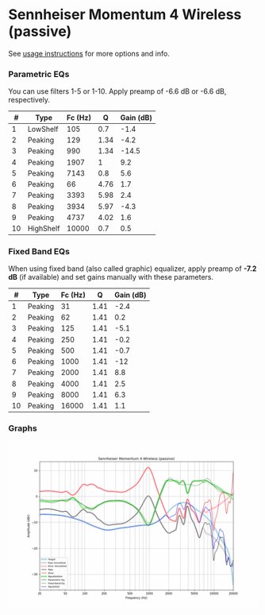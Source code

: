# Sennheiser Momentum 4 Wireless (passive)
See [usage instructions](https://github.com/jaakkopasanen/AutoEq#usage) for more options and info.

### Parametric EQs
You can use filters 1-5 or 1-10. Apply preamp of -6.6 dB or -6.6 dB, respectively.

|   # | Type      |   Fc (Hz) |    Q |   Gain (dB) |
|-----|-----------|-----------|------|-------------|
|   1 | LowShelf  |       105 | 0.7  |        -1.4 |
|   2 | Peaking   |       129 | 1.34 |        -4.2 |
|   3 | Peaking   |       990 | 1.34 |       -14.5 |
|   4 | Peaking   |      1907 | 1    |         9.2 |
|   5 | Peaking   |      7143 | 0.8  |         5.6 |
|   6 | Peaking   |        66 | 4.76 |         1.7 |
|   7 | Peaking   |      3393 | 5.98 |         2.4 |
|   8 | Peaking   |      3934 | 5.97 |        -4.3 |
|   9 | Peaking   |      4737 | 4.02 |         1.6 |
|  10 | HighShelf |     10000 | 0.7  |         0.5 |

### Fixed Band EQs
When using fixed band (also called graphic) equalizer, apply preamp of **-7.2 dB** (if available) and set gains manually with these parameters.

|   # | Type    |   Fc (Hz) |    Q |   Gain (dB) |
|-----|---------|-----------|------|-------------|
|   1 | Peaking |        31 | 1.41 |        -2.4 |
|   2 | Peaking |        62 | 1.41 |         0.2 |
|   3 | Peaking |       125 | 1.41 |        -5.1 |
|   4 | Peaking |       250 | 1.41 |        -0.2 |
|   5 | Peaking |       500 | 1.41 |        -0.7 |
|   6 | Peaking |      1000 | 1.41 |       -12   |
|   7 | Peaking |      2000 | 1.41 |         8.8 |
|   8 | Peaking |      4000 | 1.41 |         2.5 |
|   9 | Peaking |      8000 | 1.41 |         6.3 |
|  10 | Peaking |     16000 | 1.41 |         1.1 |

### Graphs
![](./Sennheiser%20Momentum%204%20Wireless%20(passive).png)
